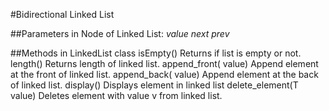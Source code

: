 #Bidirectional Linked List

##Parameters in Node of Linked List:
	*value*
	*next*
	*prev*

##Methods in LinkedList class
	isEmpty()
		Returns if list is empty or not.
	length()
		Returns length of linked list.
	append_front(<datatype> value)
		Append element at the front of linked list.
	append_back(<datatype> value)
		Append element at the back of linked list.
	display()
		Displays element in linked list
	delete_element(T value)
		Deletes element with value v from linked list.